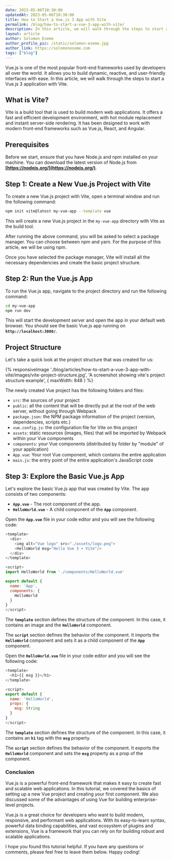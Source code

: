```yaml
---
date: 2023-05-06T10:30:00
updatedAt: 2023-05-06T10:30:00
title: How to Start a Vue.js 3 App with Vite
permalink: /blog/how-to-start-a-vue-3-app-with-vite/
description: In this article, we will walk through the steps to start a Vue.js 3 application with Vite.
layout: article
author: Solomon Eseme
author_profile_pic: /static/solomon-eseme.jpg
author_link: https://solomoneseme.com
tags: ["blog"]
---
```


Vue.js is one of the most popular front-end frameworks used by developers all over the world. It allows you to build dynamic, reactive, and user-friendly interfaces with ease. In this article, we will walk through the steps to start a Vue.js 3 application with Vite.

## **What is Vite?**

Vite is a build tool that is used to build modern web applications. It offers a fast and efficient development environment, with hot module replacement and instant server-side rendering. It has been designed to work with modern front-end frameworks such as Vue.js, React, and Angular.

## **Prerequisites**

Before we start, ensure that you have Node.js and npm installed on your machine. You can download the latest version of Node.js from **[https://nodejs.org/](https://nodejs.org/)**.

## **Step 1: Create a New Vue.js Project with Vite**

To create a new Vue.js project with Vite, open a terminal window and run the following command:

```bash
npm init vite@latest my-vue-app --template vue
```

This will create a new Vue.js project in the `my-vue-app` directory with Vite as the build tool.

After running the above command, you will be asked to select a package manager. You can choose between npm and yarn. For the purpose of this article, we will be using npm.

Once you have selected the package manager, Vite will install all the necessary dependencies and create the basic project structure.

## **Step 2: Run the Vue.js App**

To run the Vue.js app, navigate to the project directory and run the following command:

```bash
cd my-vue-app
npm run dev
```

This will start the development server and open the app in your default web browser. You should see the basic Vue.js app running on **`http://localhost:3000/`**.

## **Project Structure**

Let's take a quick look at the project structure that was created for us:

{% responsiveImage './blog/articles/how-to-start-a-vue-3-app-with-vite/images/vite-project-structure.jpg', 'A screenshot showing vite\'s project structure example', { maxWidth: 848 }  %}

The newly created Vue project has the following folders and files:

- `src`: the sources of your project
- `public`: all the content that will be directly put at the root of the web server, without going through Webpack
- `package.json`: the NPM package information of the project (version, dependencies, scripts etc.)
- `vue.config.js`: the configuration file for Vite on this project
- `assets`: static resources (images, files) that will be imported by Webpack within your Vue components
- `components`: your Vue components (distributed by folder by "module" of your application)
- `App.vue`: Your root Vue component, which contains the entire application
- `main.js`: the entry point of the entire application's JavaScript code

## **Step 3: Explore the Basic Vue.js App**

Let's explore the basic Vue.js app that was created by Vite. The app consists of two components:

- **`App.vue`** - The root component of the app.
- **`HelloWorld.vue`** - A child component of the **`App`** component.

Open the **`App.vue`** file in your code editor and you will see the following code:

```js
<template>
  <div>
    <img alt="Vue logo" src="./assets/logo.png">
    <HelloWorld msg="Hello Vue 3 + Vite"/>
  </div>
</template>

<script>
import HelloWorld from './components/HelloWorld.vue'

export default {
  name: 'App',
  components: {
    HelloWorld
  }
}
</script>
```

The **`template`** section defines the structure of the component. In this case, it contains an image and the **`HelloWorld`** component.

The **`script`** section defines the behavior of the component. It imports the **`HelloWorld`** component and sets it as a child component of the **`App`** component.

Open the **`HelloWorld.vue`** file in your code editor and you will see the following code:

```js
<template>
  <h1>{{ msg }}</h1>
</template>

<script>
export default {
  name: 'HelloWorld',
  props: {
    msg: String
  }
}
</script>
```

The **`template`** section defines the structure of the component. In this case, it contains an **`h1`** tag with the **`msg`** property.

The **`script`** section defines the behavior of the component. It exports the **`HelloWorld`** component and sets the **`msg`** property as a prop of the component.

### **Conclusion**

Vue.js is a powerful front-end framework that makes it easy to create fast and scalable web applications. In this tutorial, we covered the basics of setting up a new Vue project and creating your first component. We also discussed some of the advantages of using Vue for building enterprise-level projects.

Vue.js is a great choice for developers who want to build modern, responsive, and performant web applications. With its easy-to-learn syntax, powerful data binding capabilities, and vast ecosystem of plugins and extensions, Vue is a framework that you can rely on for building robust and scalable applications.

I hope you found this tutorial helpful. If you have any questions or comments, please feel free to leave them below. Happy coding!
